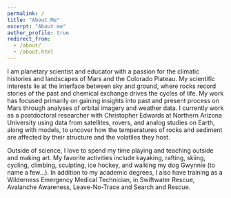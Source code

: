 ```yaml
---
permalink: /
title: "About Me"
excerpt: "About me"
author_profile: true
redirect_from: 
  - /about/
  - /about.html
---
```


I am planetary scientist and educator with a passion for the climatic histories and landscapes of Mars and the Colorado Plateau. My scientific interests lie at the interface between sky and ground, where rocks record stories of the past and chemical exchange drives the cycles of life. My work has focused primarily on gaining insights into past and present process on Mars through analyses of orbital imagery and weather data. I currently work as a postdoctoral researcher with Christopher Edwards at Northern Arizona University using data from satellites, rovers, and analog studies on Earth, along with models, to uncover how the temperatures of rocks and sediment are affected by their structure and the volatiles they host. 

Outside of science, I love to spend my time playing and teaching outside and making art. My favorite activities include kayaking, rafting, skiing, cycling, climbing, sculpting, ice hockey, and walking my dog Gwynnie (to name a few…). In addition to my academic degrees, I also have training as a Wilderness Emergency Medical Technician, in Swiftwater Rescue, Avalanche Awareness, Leave-No-Trace and Search and Rescue.